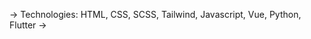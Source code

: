 -> Technologies: HTML, CSS, SCSS, Tailwind, Javascript, Vue, Python, Flutter
->

<!---
focuscw0w/focuscw0w is a ✨ special ✨ repository because its `README.md` (this file) appears on your GitHub profile.
You can click the Preview link to take a look at your changes.
--->
